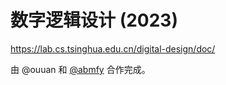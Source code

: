 # 数字逻辑设计 (2023)

https://lab.cs.tsinghua.edu.cn/digital-design/doc/

由 @ouuan 和 [@abmfy](https://github.com/abmfy) 合作完成。
